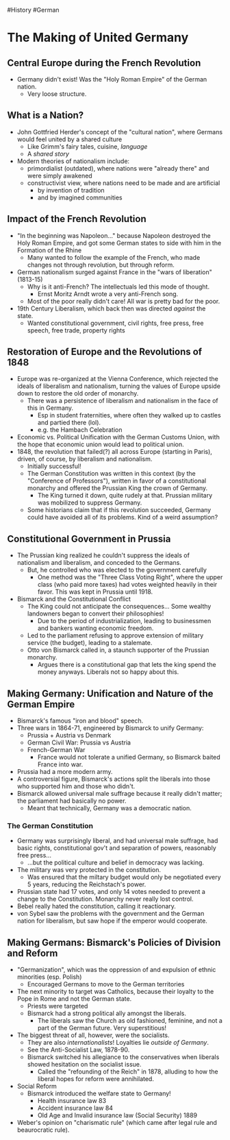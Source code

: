 #History #German
# The Making of United Germany
## Central Europe during the French Revolution
- Germany didn't exist! Was the "Holy Roman Empire" of the German nation.
	- Very loose structure.
## What is a Nation?
- John Gottfried Herder's concept of the "cultural nation", where Germans would feel united by a shared culture
	- Like Grimm's fairy tales, cuisine, *language*
	- A *shared story*
- Modern theories of nationalism include:
	- primordialist (outdated), where nations were "already there" and were simply awakened
	- constructivist view, where nations need to be made and are artificial
		- by invention of tradition
		- and by imagined communities
## Impact of the French Revolution
- "In the beginning was Napoleon..." because Napoleon destroyed the Holy Roman Empire, and got some German states to side with him in the Formation of the Rhine
	- Many wanted to follow the example of the French, who made changes not through revolution, but through reform.
- German nationalism surged against France in the "wars of liberation" (1813-15)
	- Why is it anti-French? The intellectuals led this mode of thought. 
		- Ernst Moritz Arndt wrote a very anti-French song.
	- Most of the poor really didn't care! All war is pretty bad for the poor.
- 19th Century Liberalism, which back then was directed *against* the state.
	- Wanted constitutional government, civil rights, free press, free speech, free trade, property rights

## Restoration of Europe and the Revolutions of 1848
- Europe was re-organized at the Vienna Conference, which rejected the ideals of liberalism and nationalism, turning the values of Europe upside down to restore the old order of monarchy.
	- There was a persistence of liberalism and nationalism in the face of this in Germany.
		- Esp in student fraternities, where often they walked up to castles and partied there (lol).
		- e.g. the Hambach Celebration
- Economic vs. Political Unification with the German Customs Union, with the hope that economic union would lead to political union.
- 1848, the revolution that failed(?) all across Europe (starting in Paris), driven, of course, by liberalism and nationalism.
	- Initially successful!
	- The German Constitution was written in this context (by the "Conference of Professors"), written in favor of a constitutional monarchy and offered the Prussian King the crown of Germany.
		- The King turned it down, quite rudely at that. Prussian military was mobilized to suppress Germany.
	- Some historians claim that if this revolution succeeded, Germany could have avoided all of its problems. Kind of a weird assumption?

## Constitutional Government in Prussia
- The Prussian king realized he couldn't suppress the ideals of nationalism and liberalism, and conceded to the Germans.
	- But, he controlled who was elected to the government carefully
		- One method was the "Three Class Voting Right", where the upper class (who paid more taxes) had votes weighted heavily in their favor. This was kept in Prussia until 1918.
- Bismarck and the Constitutional Conflict
	- The King could not anticipate the consequences... Some wealthy landowners began to convert their philosophies!
		- Due to the period of industrialization, leading to businessmen and bankers wanting economic freedom.
	- Led to the parliament refusing to approve extension of military service (the budget), leading to a stalemate.
	- Otto von Bismarck called in, a staunch supporter of the Prussian monarchy.
		- Argues there is a constitutional gap that lets the king spend the money anyways. Liberals not so happy about this.

## Making Germany: Unification and Nature of the German Empire
- Bismarck's famous "iron and blood" speech.
- Three wars in 1864-71, engineered by Bismarck to unify Germany:
	- Prussia + Austria vs Denmark
	- German Civil War: Prussia vs Austria
	- French-German War
		- France would not tolerate a unified Germany, so Bismarck baited France into war.
- Prussia had a more modern army.
- A controversial figure, Bismarck's actions split the liberals into those who supported him and those who didn't.
- Bismarck allowed universal male suffrage because it really didn't matter; the parliament had basically no power.
	- Meant that technically, Germany was a democratic nation.

### The German Constitution
- Germany was surprisingly liberal, and had universal male suffrage, had basic rights, constitutional gov't and separation of powers, reasonably free press...
	- ...but the political culture and belief in democracy was lacking.
- The military was very protected in the constitution.
	- Was ensured that the miltary budget would only be negotiated every 5 years, reducing the Reichstach's power.
- Prussian state had 17 votes, and only 14 votes needed to prevent a change to the Constitution. Monarchy never really lost control.
- Bebel really hated the constitution, calling it reactionary.
- von Sybel saw the problems with the government and the German nation for liberalism, but saw hope if the emperor would cooperate.

## Making Germans: Bismarck's Policies of Division and Reform
- "Germanization", which was the oppression of and expulsion of ethnic minorities (esp. Polish)
	- Encouraged Germans to move to the German territories
- The next minority to target was Catholics, because their loyalty to the Pope in Rome and not the German state.
	- Priests were targeted
	- Bismarck had a strong political ally amongst the liberals.
		- The liberals saw the Church as old fashioned, feminine, and not a part of the German future. Very superstitious!
- The biggest threat of all, however, were the socialists.
	- They are also *internationalists*! Loyalties lie *outside of Germany*.
	- See the Anti-Socialist Law, 1878-90.
	- Bismarck switched his allegiance to the conservatives when liberals showed hesitation on the socialist issue.
		- Called the "refounding of the Reich" in 1878, alluding to how the liberal hopes for reform were annihilated.
- Social Reform
	- Bismarck introduced the welfare state to Germany!
		- Health insurance law 83
		- Accident insurance law 84
		- Old Age and Invalid insurance law (Social Security) 1889
- Weber's opinion on "charismatic rule" (which came after legal rule and beaurocratic rule).